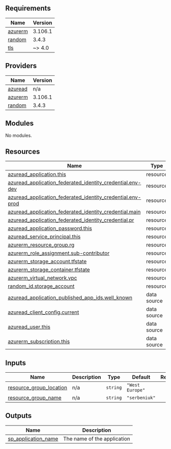 <!-- BEGIN_TF_DOCS -->
## Requirements

| Name | Version |
|------|---------|
| <a name="requirement_azurerm"></a> [azurerm](#requirement\_azurerm) | 3.106.1 |
| <a name="requirement_random"></a> [random](#requirement\_random) | 3.4.3 |
| <a name="requirement_tls"></a> [tls](#requirement\_tls) | ~> 4.0 |

## Providers

| Name | Version |
|------|---------|
| <a name="provider_azuread"></a> [azuread](#provider\_azuread) | n/a |
| <a name="provider_azurerm"></a> [azurerm](#provider\_azurerm) | 3.106.1 |
| <a name="provider_random"></a> [random](#provider\_random) | 3.4.3 |

## Modules

No modules.

## Resources

| Name | Type |
|------|------|
| [azuread_application.this](https://registry.terraform.io/providers/hashicorp/azuread/latest/docs/resources/application) | resource |
| [azuread_application_federated_identity_credential.env-dev](https://registry.terraform.io/providers/hashicorp/azuread/latest/docs/resources/application_federated_identity_credential) | resource |
| [azuread_application_federated_identity_credential.env-prod](https://registry.terraform.io/providers/hashicorp/azuread/latest/docs/resources/application_federated_identity_credential) | resource |
| [azuread_application_federated_identity_credential.main](https://registry.terraform.io/providers/hashicorp/azuread/latest/docs/resources/application_federated_identity_credential) | resource |
| [azuread_application_federated_identity_credential.pr](https://registry.terraform.io/providers/hashicorp/azuread/latest/docs/resources/application_federated_identity_credential) | resource |
| [azuread_application_password.this](https://registry.terraform.io/providers/hashicorp/azuread/latest/docs/resources/application_password) | resource |
| [azuread_service_principal.this](https://registry.terraform.io/providers/hashicorp/azuread/latest/docs/resources/service_principal) | resource |
| [azurerm_resource_group.rg](https://registry.terraform.io/providers/hashicorp/azurerm/3.106.1/docs/resources/resource_group) | resource |
| [azurerm_role_assignment.sub-contributor](https://registry.terraform.io/providers/hashicorp/azurerm/3.106.1/docs/resources/role_assignment) | resource |
| [azurerm_storage_account.tfstate](https://registry.terraform.io/providers/hashicorp/azurerm/3.106.1/docs/resources/storage_account) | resource |
| [azurerm_storage_container.tfstate](https://registry.terraform.io/providers/hashicorp/azurerm/3.106.1/docs/resources/storage_container) | resource |
| [azurerm_virtual_network.vpc](https://registry.terraform.io/providers/hashicorp/azurerm/3.106.1/docs/resources/virtual_network) | resource |
| [random_id.storage_account](https://registry.terraform.io/providers/hashicorp/random/3.4.3/docs/resources/id) | resource |
| [azuread_application_published_app_ids.well_known](https://registry.terraform.io/providers/hashicorp/azuread/latest/docs/data-sources/application_published_app_ids) | data source |
| [azuread_client_config.current](https://registry.terraform.io/providers/hashicorp/azuread/latest/docs/data-sources/client_config) | data source |
| [azuread_user.this](https://registry.terraform.io/providers/hashicorp/azuread/latest/docs/data-sources/user) | data source |
| [azurerm_subscription.this](https://registry.terraform.io/providers/hashicorp/azurerm/3.106.1/docs/data-sources/subscription) | data source |

## Inputs

| Name | Description | Type | Default | Required |
|------|-------------|------|---------|:--------:|
| <a name="input_resource_group_location"></a> [resource\_group\_location](#input\_resource\_group\_location) | n/a | `string` | `"West Europe"` | no |
| <a name="input_resource_group_name"></a> [resource\_group\_name](#input\_resource\_group\_name) | n/a | `string` | `"serbeniuk"` | no |

## Outputs

| Name | Description |
|------|-------------|
| <a name="output_sp_application_name"></a> [sp\_application\_name](#output\_sp\_application\_name) | The name of the application |
<!-- END_TF_DOCS -->